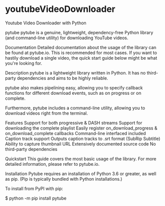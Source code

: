 # youtubeVideoDownloader

Youtube Video Downloader with Python

pytube pytube is a genuine, lightweight, dependency-free Python library (and command-line utility) for downloading YouTube videos.

Documentation Detailed documentation about the usage of the library can be found at pytube.io. This is recommended for most cases. If you want to hastily download a single video, the quick start guide below might be what you're looking for.

Description pytube is a lightweight library written in Python. It has no third-party dependencies and aims to be highly reliable.

pytube also makes pipelining easy, allowing you to specify callback functions for different download events, such as on progress or on complete.

Furthermore, pytube includes a command-line utility, allowing you to download videos right from the terminal.

Features Support for both progressive & DASH streams Support for downloading the complete playlist Easily register on_download_progress & on_download_complete callbacks Command-line interfaced included Caption track support Outputs caption tracks to .srt format (SubRip Subtitle) Ability to capture thumbnail URL Extensively documented source code No third-party dependencies

Quickstart This guide covers the most basic usage of the library. For more detailed information, please refer to pytube.io.

Installation Pytube requires an installation of Python 3.6 or greater, as well as pip. (Pip is typically bundled with Python installations.)

To install from PyPI with pip:

$ python -m pip install pytube
